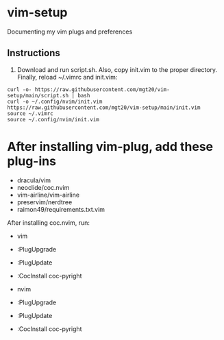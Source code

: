 # vim-setup

Documenting my vim plugs and preferences

## Instructions

1. Download and run script.sh. Also, copy init.vim to the proper directory. Finally, reload ~/.vimrc and init.vim:

```
curl -o- https://raw.githubusercontent.com/mgt20/vim-setup/main/script.sh | bash
curl -o ~/.config/nvim/init.vim https://raw.githubusercontent.com/mgt20/vim-setup/main/init.vim 
source ~/.vimrc
source ~/.config/nvim/init.vim
```


# After installing vim-plug, add these plug-ins

- dracula/vim
- neoclide/coc.nvim
- vim-airline/vim-airline
- preservim/nerdtree
- raimon49/requirements.txt.vim

After installing coc.nvim, run:
- vim
- :PlugUpgrade
- :PlugUpdate
- :CocInstall coc-pyright

- nvim
- :PlugUpgrade
- :PlugUpdate
- :CocInstall coc-pyright


